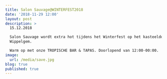 ```yaml
---
title: Salon Sauvage@WINTERFEST2018
date: '2018-11-29 12:00'
layout: post
description: >
  15.12.2018

  Salon Sauvage wordt extra hot tijdens het Winterfest op het kasteeldomein van
  Wippelgem.

  Warm op met onze TROPISCHE BAR & TAPAS. Doorlopend van 12:00-00:00.
image:
  url: /media/save.jpg
blog: true
published: true
---
```


